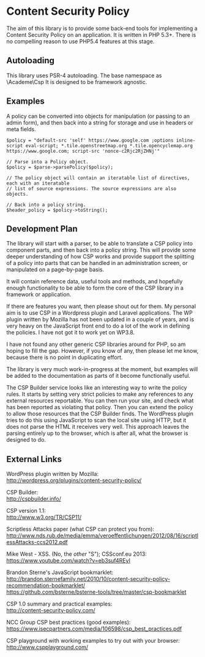 Content Security Policy
=======================

The aim of this library is to provide some back-end tools for implementing
a Content Security Policy on an application. It is written in PHP 5.3+.
There is no compelling reason to use PHP5.4 features at this stage.

Autoloading
-----------

This library uses PSR-4 autoloading. The base namespace as \Academe\Csp
It is designed to be framework agnostic.

Examples
--------

A policy can be converted into objects for manipulation (or passing to an admin
form), and then back into a string for storage and use in headers or meta fields.

    $policy = "default-src 'self' https://www.google.com ;options inline-script eval-script; *.tile.openstreetmap.org *.tile.opencyclemap.org https://www.google.com; script-src 'nonce-c2Rjc2RjZHNj'"
    
    // Parse into a Policy object.
    $policy = $parse->parsePolicy($policy);
    
    // The policy object will contain an iteratable list of directives, each with an iteratable
    // list of source expressions. The source expressions are also objects.
    
    // Back into a policy string.
    $header_policy = $policy->toString();


Development Plan
----------------

The library will start with a parser, to be able to translate a CSP policy into
component parts, and then back into a policy string. This will provide some
deeper understanding of how CSP works and provide support the splitting of a policy
into parts that can be handled in an administration screen, or manipulated on
a page-by-page basis.

It will contain reference data, useful tools and methods, and hopefully enough
functionality to be able to form the core of the CSP library in a framework or
application.

If there are features you want, then please shout out for them. My personal aim
is to use CSP in a Wordpress plugin and Laravel applications. The WP plugin
written by Mozilla has not been updated in a couple of years, and is very heavy
on the JavaScript front end to do a lot of the work in defining the policies. I
have not got it to work yet on WP3.8.

I have not found any other generic CSP libraries around for PHP, so am hoping
to fill the gap. However, if you know of any, then please let me know,
because there is no point in duplicating effort.

The library is very much work-in-progress at the moment, but examples will be
added to the documentation as parts of it become functionally useful.

The CSP Builder service looks like an interesting way to write the policy rules.
It starts by setting very strict policies to make any references to
any external resources reportable. You can then run your site, and check what
has been reported as violating that policy. Then you can extend the policy to
allow those resources that the CSP Builder finds. The WordPress plugin tries to
do this using JavaScript to scan the local site using HTTP, but it does not
parse the HTML it receives very well. This approach leaves the parsing entirely
up to the browser, which is after all, what the browser is designed to do.

External Links
--------------

WordPress plugin written by Mozilla:  
http://wordpress.org/plugins/content-security-policy/

CSP Builder:  
http://cspbuilder.info/

CSP version 1.1:  
http://www.w3.org/TR/CSP11/

Scriptless Attacks paper (what CSP can protect you from):  
http://www.nds.rub.de/media/emma/veroeffentlichungen/2012/08/16/scriptlessAttacks-ccs2012.pdf

Mike West - XSS. (No, the _other_ "S"); CSSconf.eu 2013:  
https://www.youtube.com/watch?v=eb3suf4REyI

Brandon Sterne's JavaScript bookmarklet:  
http://brandon.sternefamily.net/2010/10/content-security-policy-recommendation-bookmarklet/  
https://github.com/bsterne/bsterne-tools/tree/master/csp-bookmarklet

CSP 1.0 summary and practical examples:  
http://content-security-policy.com/

NCC Group CSP best practices (good examples):  
https://www.isecpartners.com/media/106598/csp_best_practices.pdf

CSP playground with working examples to try out with your browser:  
http://www.cspplayground.com/
